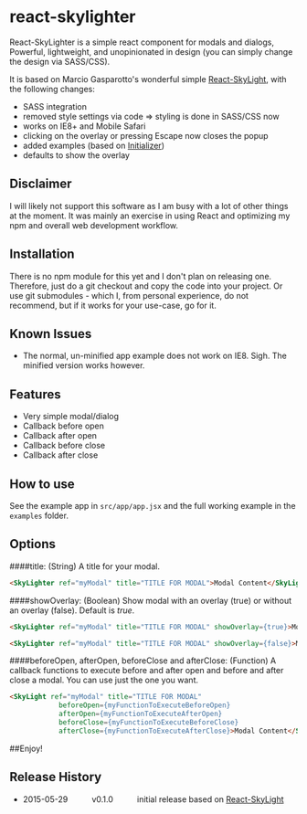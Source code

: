 react-skylighter
================

React-SkyLighter is a simple react component for modals and dialogs, Powerful, lightweight, and unopinionated in design (you can simply change the design via SASS/CSS).

It is based on Marcio Gasparotto's wonderful simple [React-SkyLight](https://github.com/marcio/react-skylight), with the following changes:

- SASS integration
- removed style settings via code => styling is done in SASS/CSS now
- works on IE8+ and Mobile Safari
- clicking on the overlay or pressing Escape now closes the popup
- added examples (based on [Initializer](http://www.initializr.com/))
- defaults to show the overlay


Disclaimer
------------
I will likely not support this software as I am busy with a lot of other things at the moment. It was mainly an exercise in using React and optimizing my npm and overall web development workflow.


Installation
------------

There is no npm module for this yet and I don't plan on releasing one. Therefore, just do a git checkout and copy the code into your project. Or use git submodules - which I, from personal experience, do not recommend, but if it works for your use-case, go for it.


Known Issues
------------

- The normal, un-minified app example does not work on IE8. Sigh. The minified version works however.


Features
--------

- Very simple modal/dialog
- Callback before open
- Callback after open
- Callback before close
- Callback after close


How to use
--------------------

See the example app in `src/app/app.jsx` and the full working example in the `examples` folder.

Options
-------------------

####title: (String)
A title for your modal.
``` html
<SkyLighter ref="myModal" title="TITLE FOR MODAL">Modal Content</SkyLighter>
```
####showOverlay: (Boolean)
Show modal with an overlay (true) or without an overlay (false). Default is *true*.

``` html
<SkyLighter ref="myModal" title="TITLE FOR MODAL" showOverlay={true}>Modal With Overlay</SkyLighter>

<SkyLighter ref="myModal" title="TITLE FOR MODAL" showOverlay={false}>Modal Without Overlay</SkyLighter>
```

####beforeOpen, afterOpen, beforeClose and afterClose: (Function)
A callback functions to execute before and after open and before and after close a modal. You can use just the one you want.
``` html
<SkyLight ref="myModal" title="TITLE FOR MODAL"
            beforeOpen={myFunctionToExecuteBeforeOpen}
            afterOpen={myFunctionToExecuteAfterOpen}
            beforeClose={myFunctionToExecuteBeforeClose}
            afterClose={myFunctionToExecuteAfterClose}>Modal Content</SkyLight>
```



##Enjoy!



## Release History

 * 2015-05-29   v0.1.0   initial release based on [React-SkyLight](https://github.com/marcio/react-skylight)
